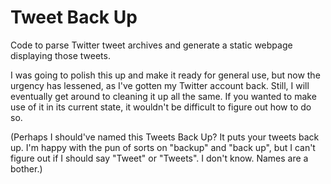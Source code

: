 # Tweet Back Up
Code to parse Twitter tweet archives and generate a static webpage displaying those tweets.

I was going to polish this up and make it ready for general use, but now the urgency has lessened, as I've gotten my Twitter account back. Still, I will eventually get around to cleaning it up all the same. If you wanted to make use of it in its current state, it wouldn't be difficult to figure out how to do so.

(Perhaps I should've named this Tweets Back Up? It puts your tweets back up. I'm happy with the pun of sorts on "backup" and "back up", but I can't figure out if I should say "Tweet" or "Tweets". I don't know. Names are a bother.)